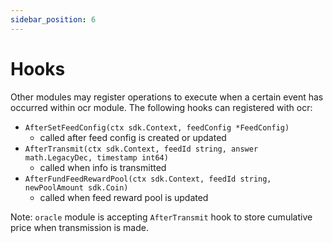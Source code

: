 ```yaml
---
sidebar_position: 6
---
```


# Hooks

Other modules may register operations to execute when a certain event has occurred within ocr module. The following hooks can registered with ocr:

- `AfterSetFeedConfig(ctx sdk.Context, feedConfig *FeedConfig)`
    - called after feed config is created or updated
- `AfterTransmit(ctx sdk.Context, feedId string, answer math.LegacyDec, timestamp int64)`
    - called when info is transmitted
- `AfterFundFeedRewardPool(ctx sdk.Context, feedId string, newPoolAmount sdk.Coin)`
    - called when feed reward pool is updated

Note:
`oracle` module is accepting `AfterTransmit` hook to store cumulative price when transmission is made.